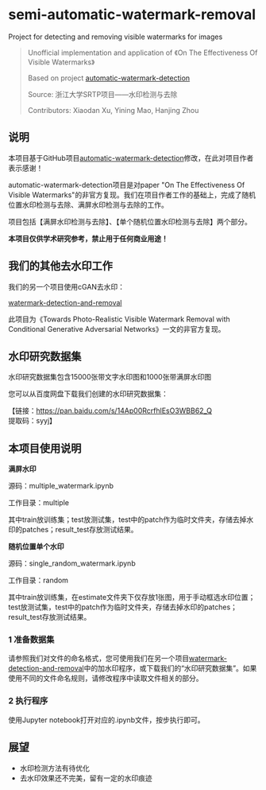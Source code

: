 # semi-automatic-watermark-removal
Project for detecting and removing visible watermarks for images

> Unofficial implementation and application of 《On The Effectiveness Of Visible Watermarks》
>
> Based on project [automatic-watermark-detection](https://github.com/rohitrango/automatic-watermark-detection)
>
> Source: 浙江大学SRTP项目——水印检测与去除
>
> Contributors: Xiaodan Xu, Yining Mao, Hanjing Zhou

## 说明

本项目基于GitHub项目[automatic-watermark-detection](https://github.com/rohitrango/automatic-watermark-detection)修改，在此对项目作者表示感谢！

automatic-watermark-detection项目是对paper "On The Effectiveness Of Visible Watermarks"的非官方复现。我们在项目作者工作的基础上，完成了随机位置水印检测与去除、满屏水印检测与去除的工作。

项目包括【满屏水印检测与去除】、【单个随机位置水印检测与去除】两个部分。

**本项目仅供学术研究参考，禁止用于任何商业用途！**



## 我们的其他去水印工作

我们的另一个项目使用cGAN去水印：

[watermark-detection-and-removal](https://github.com/doriscullen/watermark-detection-and-removal)

此项目为《Towards Photo-Realistic Visible Watermark Removal with Conditional Generative Adversarial Networks》一文的非官方复现。



## 水印研究数据集

水印研究数据集包含15000张带文字水印图和1000张带满屏水印图

您可以从百度网盘下载我们创建的水印研究数据集：

【链接：https://pan.baidu.com/s/14Ap00RcrfhlEsO3WBB62_Q	提取码：syyj】



## 本项目使用说明

**满屏水印**

源码：multiple_watermark.ipynb

工作目录：multiple

其中train放训练集；test放测试集，test中的patch作为临时文件夹，存储去掉水印的patches；result_test存放测试结果。

**随机位置单个水印**

源码：single_random_watermark.ipynb

工作目录：random

其中train放训练集，在estimate文件夹下仅存放1张图，用于手动框选水印位置；test放测试集，test中的patch作为临时文件夹，存储去掉水印的patches；result_test存放测试结果。

### 1 准备数据集

请参照我们对文件的命名格式，您可使用我们在另一个项目[watermark-detection-and-removal](https://github.com/doriscullen/watermark-detection-and-removal)中的加水印程序，或下载我们的“水印研究数据集”。如果使用不同的文件命名规则，请修改程序中读取文件相关的部分。

### 2 执行程序

使用Jupyter notebook打开对应的.ipynb文件，按步执行即可。



## 展望

- 水印检测方法有待优化
- 去水印效果还不完美，留有一定的水印痕迹